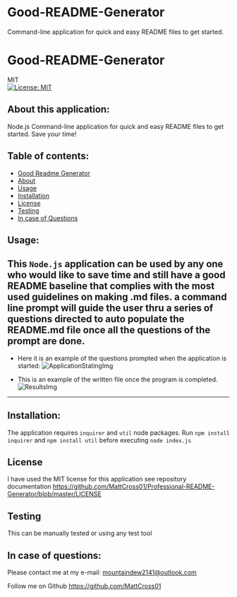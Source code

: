 # Good-README-Generator
Command-line application  for quick and easy README files to get started.
# **Good-README-Generator**
MIT<br>[![License: MIT](https://img.shields.io/badge/License-MIT-yellow.svg)](https://opensource.org/licenses/MIT)

## About this application:
Node.js Command-line application for quick and easy README files to get started. Save your time!

## Table of contents:
* [Good Readme Generator](#good-readme-generator)
* [About](#about-this-application)
* [Usage](#usage)
* [Installation](#installation)
* [License](#license)
* [Testing](#special-testing-instructions)
* [In case of Questions](#in-case-of-questions)

## Usage:
This `Node.js` application can be used by any one who would like to save time and still have a good README baseline that complies with the most used guidelines on making .md files.
a command line prompt will guide the user thru a series of questions directed to auto populate the README.md file once all the questions of the prompt are done. 
---
- Here it is an example of the questions prompted when the application is started:
    ![ApplicationStatingImg](https://i.ibb.co/WHWRyYR/questions.png)

- This is an example of the written file once the program is completed. 
    ![ResultsImg](https://i.ibb.co/8BqSt7n/output.png)
---
## Installation:
The application requires `inquirer` and `util` node packages. 
Run `npm install inquirer` and `npm install util` before executing `node index.js`

## License
I have used the MIT license for this application see repository documentation 
<https://github.com/MattCross01/Professional-README-Generator/blob/master/LICENSE>

## Testing
This can be manually tested or using any test tool

## In case of questions:
Please contact me at my e-mail: 
mountaindew2141@outlook.com

Follow me on Github
<https://github.com/MattCross01>
